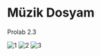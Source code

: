 # Müzik Dosyam
Prolab 2.3


![1](https://user-images.githubusercontent.com/61146415/147929316-1832c2c3-7b7f-4685-80d3-0df91022d725.png)
![2](https://user-images.githubusercontent.com/61146415/147929321-7f56bacf-6214-48ec-91fe-adf918aa1cd2.png)
![3](https://user-images.githubusercontent.com/61146415/147929324-8cdef02c-ac37-4816-8b58-335e5c63ebfc.png)
